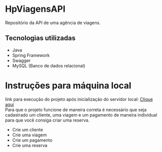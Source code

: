 # HpViagensAPI
 Repositório da API de uma agência de viagens. 
## Tecnologias utilizadas
- Java
- Spring Framework
- Swagger
- MySQL (Banco de dados relacional)

# Instruções para máquina local
link para execução do projeto após inicialização do servidor local: [Clique aqui](http://localhost:8080/swagger-ui/index.html) <br>
Para que o projeto funcione de maneira correta é necessário que seja cadastrado um cliente, uma viagem e um pagamento de maneira individual para que você consiga criar uma reserva.
- Crie um cliente
- Crie uma viagem
- Crie um pagamento
- Crie uma reserva
